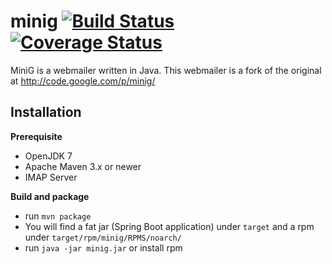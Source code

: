 minig [![Build Status](https://api.travis-ci.org/ksokol/minig.png?branch=master)](https://travis-ci.org/ksokol/minig/) [![Coverage Status](https://coveralls.io/repos/ksokol/minig/badge.png?branch=master)](https://coveralls.io/r/ksokol/minig?branch=master)
=====

MiniG is a webmailer written in Java. This webmailer is a fork of the original at http://code.google.com/p/minig/

Installation
------------

**Prerequisite**

- OpenJDK 7
- Apache Maven 3.x or newer
- IMAP Server

**Build and package**

- run `mvn package`
- You will find a fat jar (Spring Boot application) under `target` and a rpm under `target/rpm/minig/RPMS/noarch/`
- run `java -jar minig.jar` or install rpm
